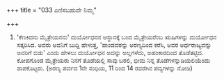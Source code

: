 +++
title = "033 ಎಣಿಸಬಹುದೇ ನಿಮ್ಮ"

+++
1) 'ಕೆಣಕಿದನು ಮೈತ್ರೇಯನನು' ದುರ್ಯೋಧನನ ಆಸ್ಥಾನಕ್ಕೆ ಬಂದ ಮೈತ್ರೇಯರೆಂಬ ಋಷಿಗಳನ್ನು ದುರ್ಯೋಧನ ಸತ್ಕರಿಸಿದ. ಅವರು ಅವನಿಗೆ ಬುದ್ದಿ ಹೇಳುತ್ತ, 'ಪಾಂಡವರನ್ನು ಅರಣ್ಯದಿಂದ ಕರೆಸಿ, ಅವರ ಅರ್ಧರಾಜ್ಯವನ್ನು ಅವರಿಗೆ ಬಿಡು' ಎಂದು ಹೇಳಲು ದುರ್ಯೋಧನ ಅದನ್ನು ಅಲ್ಲಗಳೆದು, ಅಹಂಕಾರದಿಂದ ತೊಡೆತಟ್ಟಿದ. ಕೋಪಗೊಂಡ ಮೈತ್ರೇಯರು ನಿನಗೆ ತೊಡೆಯಲ್ಲಿ ಸಾವು ಬರಲಿ, ಭೀಮ ನಿನ್ನ ತೊಡೆಗಳನ್ನುಡಿಯಲಿಯೆಂದು ಶಾಪಕೊಟ್ಟರು. (ಅರಣ್ಯ ಪರ್ವದ 1ನೇ ಸಂಧಿಯ, 11 ರಿಂದ 14 ರವರೆಗಿನ ಪದ್ಯಗಳನ್ನು ನೋಡಿ)